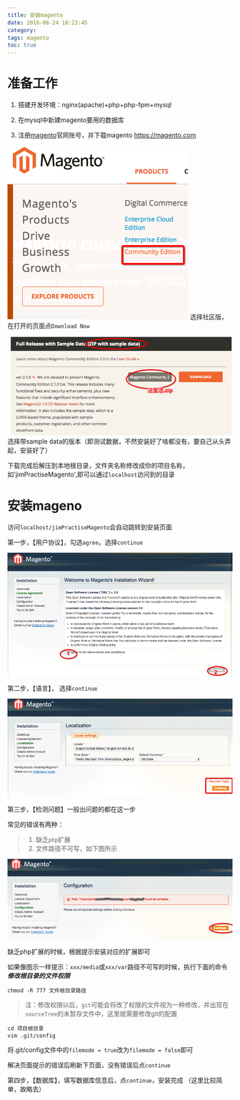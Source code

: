 ```yaml
---
title: 安装magento
date: 2016-06-24 18:23:45
category:
tags: magento
toc: true
---
```


# 准备工作
1. 搭建开发环境：nginx(apache)+php+php-fpm+mysql
2. 在mysql中新建magento要用的数据库

3. 注册[magento](https://magento.com)官网账号，并下载magento
https://magento.com

![](how-to-install-magento/1240-20181016234501738.png)
选择社区版，在打开的页面点`Download Now`

![](how-to-install-magento/1240-20181016234506901.png)
选择带sample data的版本（即测试数据，不然安装好了啥都没有，要自己从头弄起，安装好了）

下载完成后解压到本地根目录，文件夹名称修改成你的项目名称，如'jimPractiseMagento',即可以通过`localhost`访问到的目录

# 安装mageno
访问`localhost/jimPractiseMagento`会自动跳转到安装页面

第一步，【用户协议】，勾选`agree`，选择`continue`

![](how-to-install-magento/1240-20181016234509869.png)

第二步，【语言】， 选择`continue`

![](how-to-install-magento/1240-20181016234521824.png)

第三步，【检测问题】一般出问题的都在这一步

常见的错误有两种：
> 1. 缺乏`php`扩展
> 2. 文件路径不可写，如下图所示

![](how-to-install-magento/1240-20181016234512464.png)


缺乏php扩展的时候，根据提示安装对应的扩展即可

如果像图示一样提示：`xxx/media`或`xxx/var`路径不可写的时候，执行下面的命令***修改根目录的文件权限***

``` shell
chmod -R 777 文件根目录路径
```

>注：修改权限以后，`git`可能会将改了权限的文件视为一种修改，并出现在`sourceTree`的未暂存文件中，这里就需要修改git的配置

``` shell
cd 项目根目录
vim .git/config
```

将.git/config文件中的`filemode = true`改为`filemode = false`即可

解决页面提示的错误后刷新下页面，没有错误后点`continue`

第四步，【数据库】，填写数据库信息后，点`continue`，安装完成
（这里比较简单，故略去）